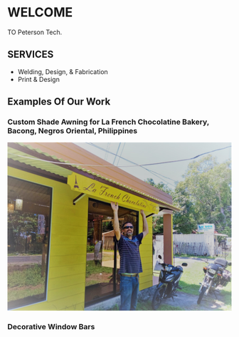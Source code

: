 # WELCOME

TO Peterson Tech.



## SERVICES

- Welding, Design, & Fabrication
- Print & Design



## Examples Of Our Work



### Custom Shade Awning for La French Chocolatine Bakery, Bacong, Negros Oriental, Philippines

<kbd>
	<img src="images\2020-09-20-Custom-Awning-and-Sign-For-French-Chocolatine-Bakery-image-reduced.jpg">
</kbd>





### Decorative Window Bars



